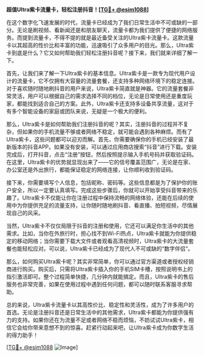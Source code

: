 **超值Ultra紫卡流量卡，轻松注册抖音！[[TG💪+ @esim1088](https://t.me/s/esim1088)]**

在这个数字化飞速发展的时代，流量卡已经成为了我们日常生活中不可或缺的一部分。无论是刷视频、看新闻还是和朋友聊天，流量卡都为我们提供了便捷的网络服务。而提到流量卡，不得不提的就是最近备受关注的Ultra紫卡流量卡。这款流量卡以其超高的性价比和丰富的功能，迅速吸引了众多用户的目光。那么，Ultra紫卡到底是什么？它又如何帮助我们轻松注册抖音呢？接下来，我们就来详细了解一下。

首先，让我们来了解一下Ultra紫卡的基本信息。Ultra紫卡是一款专为现代用户设计的流量卡，它不仅拥有大容量的流量套餐，还支持多种网络环境下的稳定连接。对于喜欢随时随地刷抖音的用户来说，Ultra紫卡简直就是神器。它的流量套餐非常灵活，用户可以根据自己的需求选择不同的档位，无论是日常使用还是重度玩家，都能找到适合自己的方案。此外，Ultra紫卡还支持多设备共享流量，这对于有多个智能设备的家庭或团队来说，无疑是一个极大的便利。

那么，Ultra紫卡是如何帮助我们注册抖音的呢？其实，注册抖音的过程并不复杂，但如果你的手机流量不够或者网络不稳定，就可能会遇到各种麻烦。而有了Ultra紫卡，这些问题都可以迎刃而解。首先，你需要确保你的手机已经安装了最新版本的抖音APP。如果没有安装，可以通过应用商店搜索“抖音”进行下载。安装完成后，打开抖音，点击“注册”按钮，然后按照提示输入手机号码并获取验证码。在这里，Ultra紫卡的优势就显现出来了——它的信号覆盖范围广，无论是在家、办公室还是外出旅行，都能保证稳定的网络连接，让你顺利收到验证码。

接下来，你需要填写个人信息，包括昵称、密码等。这些信息都是为了保护你的账户安全，所以一定要认真填写。完成这些步骤后，你就可以开始享受抖音带来的乐趣了。Ultra紫卡不仅能让你在注册过程中保持流畅的网络体验，还能在后续的使用中为你提供充足的流量支持，让你随时随地刷抖音、看直播、拍短视频，尽情展现自己的风采。

当然，Ultra紫卡不仅仅局限于抖音的注册和使用，它还可以满足你生活中的其他需求。比如，当你在外旅行时，担心找不到Wi-Fi热点，Ultra紫卡就能为你提供稳定的移动网络；当你需要下载大文件或者观看高清视频时，Ultra紫卡的大流量套餐也能轻松应对。可以说，Ultra紫卡已经成为了现代人不可或缺的“数字伴侣”。

那么，如何购买Ultra紫卡呢？其实非常简单，你可以通过官方渠道或者授权经销商进行购买。购买后，只需将Ultra紫卡插入你的手机SIM卡槽，按照说明书上的指引激活即可。整个过程简单快捷，几分钟内就能搞定。而且，Ultra紫卡的售后服务也非常完善，如果在使用过程中遇到任何问题，都可以随时联系客服寻求帮助。

总的来说，Ultra紫卡流量卡以其高性价比、稳定性和灵活性，成为了许多用户的首选。无论是注册抖音还是日常生活中的其他需求，Ultra紫卡都能为你提供强有力的支持。如果你还在为流量不足或者网络不稳而烦恼，不妨试试Ultra紫卡，相信它会给你带来意想不到的惊喜。赶紧行动起来吧，让Ultra紫卡成为你数字生活的得力助手！

[[TG💪+ @esim1088](https://t.me/s/esim1088) ![Image](https://i.postimg.cc/4NQfJmqS/Snipaste-2025-05-13-00-14-12.png)]